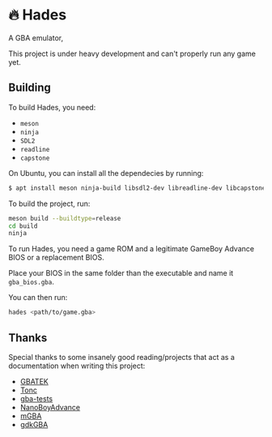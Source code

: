 # :fire: Hades

A GBA emulator,

This project is under heavy development and can't properly run any game yet.

## Building

To build Hades, you need:
  - `meson`
  - `ninja`
  - `SDL2`
  - `readline`
  - `capstone`

On Ubuntu, you can install all the dependecies by running:

```bash
$ apt install meson ninja-build libsdl2-dev libreadline-dev libcapstone-dev
```

To build the project, run:

```bash
meson build --buildtype=release
cd build
ninja
```

To run Hades, you need a game ROM and a legitimate GameBoy Advance BIOS or a replacement BIOS.

Place your BIOS in the same folder than the executable and name it `gba_bios.gba`.

You can then run:

```bash
hades <path/to/game.gba>
```

## Thanks

Special thanks to some insanely good reading/projects that act as a documentation when writing this project:

  - [GBATEK](https://problemkaputt.de/gbatek.htm)
  - [Tonc](https://www.coranac.com/tonc/text/toc.htm)
  - [gba-tests](https://github.com/jsmolka/gba-tests)
  - [NanoBoyAdvance](https://github.com/fleroviux/NanoBoyAdvance/)
  - [mGBA](https://mgba.io/)
  - [gdkGBA](https://github.com/gdkchan/gdkGBA/)
